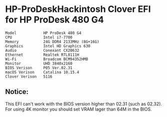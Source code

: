 # HP-ProDeskHackintosh Clover EFI for HP ProDesk 480 G4
```
Model            HP ProDesk 480 G4
CPU              Intel i7-7700
Memory           24G DDR4 2133MHz (8G+16G)
Graphics         Intel HD Graphics 630
Audio            Conexant CX20632
Ethernet         Realtek RTL8111H
Wi-Fi            Broadcom BCM94352HMB
Monitor          UHD 3840x2160
BIOS Verison     P05 Ver.02.31
macOS Verison    Catalina 10.15.4
Clover Verison   5116
```

## Notice: 
This EFI can't work with the BIOS version higher than 02.31 (such as 02.32).  
For using 4K monitor you should set VRAM lager than 64M in the BIOS.
